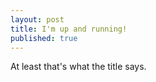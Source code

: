 ```yaml
---
layout: post
title: I'm up and running!
published: true
---
```

At least that's what the title says.

